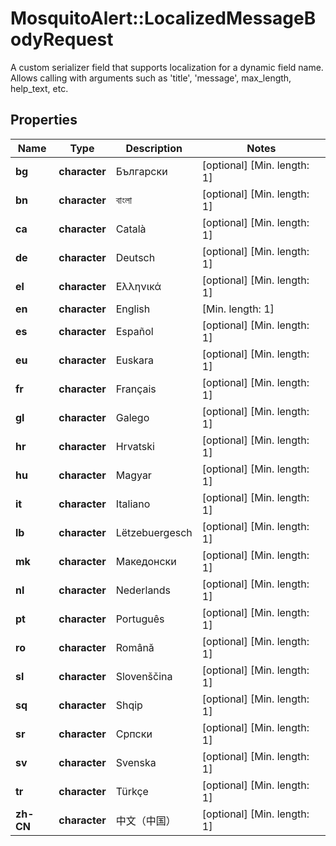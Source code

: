 # MosquitoAlert::LocalizedMessageBodyRequest

A custom serializer field that supports localization for a dynamic field name. Allows calling with arguments such as 'title', 'message', max_length, help_text, etc.

## Properties
Name | Type | Description | Notes
------------ | ------------- | ------------- | -------------
**bg** | **character** | Български | [optional] [Min. length: 1] 
**bn** | **character** | বাংলা | [optional] [Min. length: 1] 
**ca** | **character** | Català | [optional] [Min. length: 1] 
**de** | **character** | Deutsch | [optional] [Min. length: 1] 
**el** | **character** | Ελληνικά | [optional] [Min. length: 1] 
**en** | **character** | English | [Min. length: 1] 
**es** | **character** | Español | [optional] [Min. length: 1] 
**eu** | **character** | Euskara | [optional] [Min. length: 1] 
**fr** | **character** | Français | [optional] [Min. length: 1] 
**gl** | **character** | Galego | [optional] [Min. length: 1] 
**hr** | **character** | Hrvatski | [optional] [Min. length: 1] 
**hu** | **character** | Magyar | [optional] [Min. length: 1] 
**it** | **character** | Italiano | [optional] [Min. length: 1] 
**lb** | **character** | Lëtzebuergesch | [optional] [Min. length: 1] 
**mk** | **character** | Македонски | [optional] [Min. length: 1] 
**nl** | **character** | Nederlands | [optional] [Min. length: 1] 
**pt** | **character** | Português | [optional] [Min. length: 1] 
**ro** | **character** | Română | [optional] [Min. length: 1] 
**sl** | **character** | Slovenščina | [optional] [Min. length: 1] 
**sq** | **character** | Shqip | [optional] [Min. length: 1] 
**sr** | **character** | Српски | [optional] [Min. length: 1] 
**sv** | **character** | Svenska | [optional] [Min. length: 1] 
**tr** | **character** | Türkçe | [optional] [Min. length: 1] 
**zh-CN** | **character** | 中文（中国） | [optional] [Min. length: 1] 


